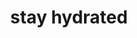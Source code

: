 ---
title: "stay hydrated"
linked:
  - _cues/drink-water-before-bed.md
  - _cues/take-regular-breaks.md
tags:
  - cue
---